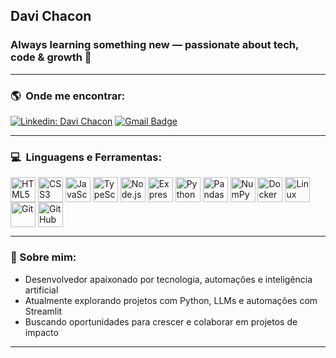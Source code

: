 <h2 align="left"> Davi Chacon </h2>
<h3 align="left">Always learning something new — passionate about tech, code & growth 🚀</h3>

---

<h3>🌎 &nbsp;Onde me encontrar:</h3> 

[![Linkedin: Davi Chacon](https://img.shields.io/badge/-ChaconDavi-blue?style=flat-square&logo=Linkedin&logoColor=white&link=https://www.linkedin.com/in/davi-chacon-5123b018a/)](https://www.linkedin.com/in/davi-chacon-5123b018a/)
[![Gmail Badge](https://img.shields.io/badge/-davichacon784@gmail.com-c14438?style=flat-square&logo=Gmail&logoColor=white&link=mailto:davichacon784@gmail.com)](mailto:davichacon784@gmail.com)

---

<h3>💻 &nbsp;Linguagens e Ferramentas:</h3>
<div align="left" style="display: inline_block">
  <!-- Front-end -->
  <img align="center" height="40" width="40" src="https://cdn.jsdelivr.net/gh/devicons/devicon/icons/html5/html5-original.svg" alt="HTML5"/>
  <img align="center" height="40" width="40" src="https://cdn.jsdelivr.net/gh/devicons/devicon/icons/css3/css3-original.svg" alt="CSS3"/>
  <img align="center" height="40" width="40" src="https://cdn.jsdelivr.net/gh/devicons/devicon/icons/javascript/javascript-original.svg" alt="JavaScript"/>
  <img align="center" height="40" width="40" src="https://cdn.jsdelivr.net/gh/devicons/devicon/icons/typescript/typescript-original.svg" alt="TypeScript"/>
  
  <!-- Back-end & Fullstack -->
  <img align="center" height="40" width="40" src="https://cdn.jsdelivr.net/gh/devicons/devicon/icons/nodejs/nodejs-original.svg" alt="Node.js"/>
  <img align="center" height="40" width="40" src="https://cdn.jsdelivr.net/gh/devicons/devicon/icons/express/express-original.svg" alt="Express"/>

  <!-- Python / Data / IA -->
  <img align="center" height="40" width="40" src="https://cdn.jsdelivr.net/gh/devicons/devicon/icons/python/python-original.svg" alt="Python"/>
  <img align="center" height="40" width="40" src="https://cdn.jsdelivr.net/gh/devicons/devicon/icons/pandas/pandas-original.svg" alt="Pandas"/>
  <img align="center" height="40" width="40" src="https://cdn.jsdelivr.net/gh/devicons/devicon/icons/numpy/numpy-original.svg" alt="NumPy"/>
  
  <!-- DevOps -->
  <img align="center" height="40" width="40" src="https://cdn.jsdelivr.net/gh/devicons/devicon/icons/docker/docker-original.svg" alt="Docker"/>
  <img align="center" height="40" width="40" src="https://cdn.jsdelivr.net/gh/devicons/devicon/icons/linux/linux-original.svg" alt="Linux"/>

  <!-- Controle de versão -->
  <img align="center" height="40" width="40" src="https://cdn.jsdelivr.net/gh/devicons/devicon/icons/git/git-original.svg" alt="Git"/>
  <img align="center" height="40" width="40" src="https://cdn.jsdelivr.net/gh/devicons/devicon/icons/github/github-original.svg" alt="GitHub"/>
</div>

---

<h3>🧠 Sobre mim:</h3>
<ul>
  <li>Desenvolvedor apaixonado por tecnologia, automações e inteligência artificial</li>
  <li>Atualmente explorando projetos com Python, LLMs e automações com Streamlit</li>
  <li>Buscando oportunidades para crescer e colaborar em projetos de impacto</li>
</ul>

---
